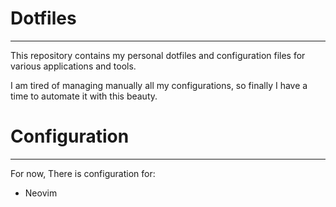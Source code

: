 # Dotfiles

---

This repository contains my personal dotfiles and configuration files for various applications and tools.

I am tired of managing manually all my configurations, so finally I have a time to automate it with this beauty.

# Configuration

---

For now, There is configuration for:

- Neovim
